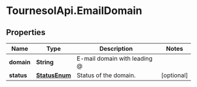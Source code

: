 # TournesolApi.EmailDomain

## Properties

Name | Type | Description | Notes
------------ | ------------- | ------------- | -------------
**domain** | **String** | E-mail domain with leading @ | 
**status** | [**StatusEnum**](StatusEnum.md) | Status of the domain. | [optional] 


